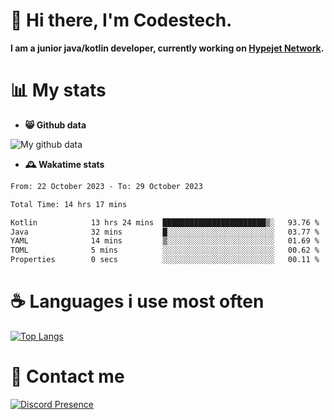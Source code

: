 # 👋 Hi there, I'm Codestech.
**I am a junior java/kotlin developer, currently working on [Hypejet Network](https://github.com/Hypejet).**

# 📊 My stats
- **😸 Github data**

![My github data](https://github-readme-stats.vercel.app/api?username=Codestech1&count_private=true&include_all_commits=true&theme=codeSTACKr)

- **🕰️ Wakatime stats**
<!--START_SECTION:waka-->

```txt
From: 22 October 2023 - To: 29 October 2023

Total Time: 14 hrs 17 mins

Kotlin            13 hrs 24 mins  ███████████████████████▒░   93.76 %
Java              32 mins         █░░░░░░░░░░░░░░░░░░░░░░░░   03.77 %
YAML              14 mins         ▒░░░░░░░░░░░░░░░░░░░░░░░░   01.69 %
TOML              5 mins          ░░░░░░░░░░░░░░░░░░░░░░░░░   00.62 %
Properties        0 secs          ░░░░░░░░░░░░░░░░░░░░░░░░░   00.11 %
```

<!--END_SECTION:waka-->

# ☕ Languages i use most often
[![Top Langs](https://github-readme-stats.vercel.app/api/top-langs/?username=Codestech1&layout=compact&langs_count=8&exclude_repo=window5000.github.io&theme=codeSTACKr)](https://github.com/anuraghazra/github-readme-stats)

# 💬 Contact me
[![Discord Presence](https://lanyard.cnrad.dev/api/650718742157852740)](https://discord.com/users/650718742157852740)
</br>
